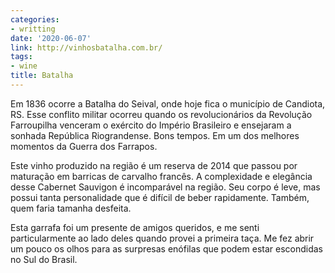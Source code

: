 ```yaml
---
categories:
- writting
date: '2020-06-07'
link: http://vinhosbatalha.com.br/
tags:
- wine
title: Batalha
---
```


Em 1836 ocorre a Batalha do Seival, onde hoje fica o município de Candiota, RS. Esse conflito militar ocorreu quando os revolucionários da Revolução Farroupilha venceram o exército do Império Brasileiro e ensejaram a sonhada República Riograndense. Bons tempos. Em um dos melhores momentos da Guerra dos Farrapos.

Este vinho produzido na região é um reserva de 2014 que passou por maturação em barricas de carvalho francês. A complexidade e elegância desse Cabernet Sauvigon é incomparável na região. Seu corpo é leve, mas possui tanta personalidade que é difícil de beber rapidamente. Também, quem faria tamanha desfeita.

Esta garrafa foi um presente de amigos queridos, e me senti particularmente ao lado deles quando provei a primeira taça. Me fez abrir um pouco os olhos para as surpresas enófilas que podem estar escondidas no Sul do Brasil.

